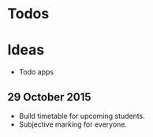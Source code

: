 Todos
======

Ideas
=====

- Todo apps

29 October 2015
---------------
- Build timetable for upcoming students.
- Subjective marking for everyone.
